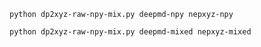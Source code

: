 

```
python dp2xyz-raw-npy-mix.py deepmd-npy nepxyz-npy
```



```
python dp2xyz-raw-npy-mix.py deepmd-mixed nepxyz-mixed
```
